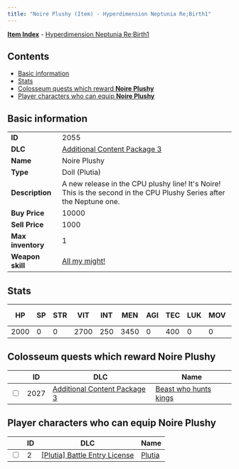 ```yaml
---
title: "Noire Plushy (Item) - Hyperdimension Neptunia Re;Birth1"
---
```


[**Item Index**](/neptunia/rb1/item/index.html) - [Hyperdimension Neptunia Re;Birth1](/neptunia/rb1)

## Contents

- [Basic information](#basic-information)
- [Stats](#stats)
- [Colosseum quests which reward **Noire Plushy**](#colosseum-quests-which-reward-noire-plushy)
- [Player characters who can equip **Noire Plushy**](#player-characters-who-can-equip-noire-plushy)

## Basic information

|   |   |
| -- | -- |
| **ID** | 2055 |
| **DLC** | [Additional Content Package 3](/neptunia/rb1/dlc/12-pack3.html) |
| **Name** | Noire Plushy |
| **Type** | Doll (Plutia) |
| **Description** | A new release in the CPU plushy line! It's Noire! This is the second in the CPU Plushy Series after the Neptune one. |
| **Buy Price** | 10000 |
| **Sell Price** | 1000 |
| **Max inventory** | 1 |
| **Weapon skill** | [All my might!](/neptunia/rb1/skill/7-203-all-my-might.html) |

## Stats

| HP | SP | STR | VIT | INT | MEN | AGI | TEC | LUK | MOV | Fire res. | Ice res. | Wind res. | Lightning res. |
| -- | -- | --- | --- | --- | --- | --- | --- | --- | --- | --------- | -------- | --------- | -------------- |
| 2000 | 0 | 0 | 2700 | 250 | 3450 | 0 | 400 | 0 | 0 | 0 | 0 | 0 | 0 |

## Colosseum quests which reward **Noire Plushy**

|    | ID | DLC | Name |
| -- | -- | --- | ---- |
| <input type="checkbox" id="rb1-colosseum-12-2027" class="trackbox" /> | 2027 | [Additional Content Package 3](/neptunia/rb1/dlc/12-pack3.html) | [Beast who hunts kings](/neptunia/rb1/colosseum/12-2027-beast-who-hunts-kings.html) |

## Player characters who can equip **Noire Plushy**

|    | ID | DLC | Name |
| -- | -- | --- | ---- |
| <input type="checkbox" id="rb1-player-7-2" class="trackbox" /> | 2 | [[Plutia] Battle Entry License](/neptunia/rb1/dlc/7-plutia.html) | [Plutia](/neptunia/rb1/player/7-2-plutia.html) |